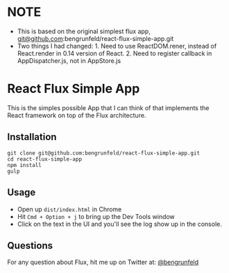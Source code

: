 # NOTE
* This is based on the original simplest flux app, git@github.com:bengrunfeld/react-flux-simple-app.git
* Two things I had changed: 1. Need to use ReactDOM.rener, instead of React.render in 0.14 version of React. 2. Need to register callback in AppDispatcher.js, not in AppStore.js

# React Flux Simple App

This is the simples possible App that I can think of that implements the React framework on top of the Flux architecture.

## Installation

    git clone git@github.com:bengrunfeld/react-flux-simple-app.git
    cd react-flux-simple-app
    npm install
    gulp

## Usage

* Open up `dist/index.html` in Chrome
* Hit `Cmd + Option + j` to bring up the Dev Tools window
* Click on the text in the UI and you'll see the log show up in the console.

## Questions

For any question about Flux, hit me up on Twitter at: [@bengrunfeld](https://twitter.com/bengrunfeld)

